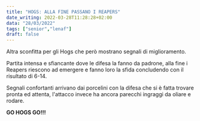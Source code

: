 ```yaml
---
title: "HOGS: ALLA FINE PASSANO I REAPERS"
date_writing: 2022-03-28T11:28:28+02:00
data: "28/03/2022"
tags: ["senior","lenaf"]
draft: false
---
```


Altra sconfitta per gli Hogs che però mostrano segnali di miglioramento.  

Partita intensa e sfiancante dove le difesa la fanno da padrone, alla fine i Reapers riescono ad emergere e fanno loro la sfida concludendo con il risultato di 6-14.  
  
Segnali confortanti arrivano dai porcelini con la difesa che si è fatta trovare pronta ed attenta, l'attacco invece ha ancora parecchi ingraggi da oliare e rodare.  
     
**GO HOGS GO!!!**